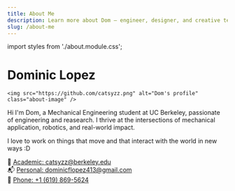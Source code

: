 ```yaml
---
title: About Me
description: Learn more about Dom — engineer, designer, and creative technologist.
slug: /about-me
---
```



<!-- <div class="about-container">
  <img src="/img/profile.jpg" alt="Dom's profile" class="about-image" />
  <div class="about-bio">
    <h1>Dom</h1>
    <p>Mechanical Engineering @ UC Berkeley. Creative technologist. UI/UX enthusiast. Scroll-triggered animation lover.</p>
    <p>📧 dom@berkeley.edu<br />📱 (555) 555-5555</p>
  </div>
</div> -->
<!--  -->


import styles from './about.module.css';

<!-- Banner section -->
<div class="name-banner">
  <h1 class="name-text">Dominic Lopez</h1>
</div>

<!-- Main content section -->
<div class="about-wrapper">
  <div class="about-image-container">
  
    <img src="https://github.com/catsyzz.png" alt="Dom's profile" class="about-image" />
  </div>
  <div class="about-text">
    <p>
      Hi I'm Dom, a Mechanical Engineering student at UC Berkeley, passionate of engineering and reasearch. I thrive at the intersections of mechanical application, robotics, and real-world impact. 
    </p>
    <p>
      I love to work on things that move and that interact with the world in new ways :D
    </p>
    <p>
      📧 <a href="mailto:catsyzz@berkeley.edu">Academic: catsyzz@berkeley.edu</a><br />
      📬 <a href="mailto:dominicflopez413@email.com">Personal: dominicflopez413@gmail.com</a><br />
      📱 <a href="tel:+16198695624">Phone: +1 (619) 869-5624</a>
    </p>
  </div>
</div>